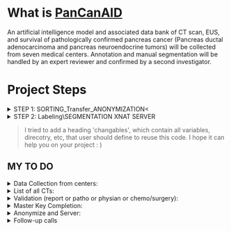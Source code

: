 # What is [PanCanAID](http://pancanaid.com/)
An artificial intelligence model and associated data bank of CT scan, EUS, and survival of pathologically confirmed pancreas cancer (Pancreas ductal adenocarcinoma and pancreas neuroendocrine tumors) will be collected from seven medical centers. Annotation and manual segmentation will be handled by an expert reviewer and confirmed by a second investigator.

# Project Steps
<details>
<summary>STEP 1: SORTING_Transfer_ANONYMIZATION<</summary>
We collected data from centers in folders, named as patient ID (e.g. admission). We want to clean these directories, so 
I: Each CT study is placed in one folder
II: Store cases in an excel file, with its dicom files in the table, and all other variables (outcome, clinical, pathology data) stored here. We call this master key, which also contains patient id (un-anonymized) along with the key for anonymization.
III: Transfer dicom-pnly files to new destination and anonymize these images.
</details>

<details>
<summary>STEP 2: Labeling\SEGMENTATION XNAT SERVER</summary>
In this step we will use XNAT-Desktop Client to upload dicom files, and then we will download the segmentation from the server we created for our own project using open-source XNAT. 11 Radiologist will accepted our request, all of them had a minimum of 5 year of experince.

Also, we asked 4 general practitioners to label our phases, since the series descriptions are not valid among many centers involved in our study.
</details>

> I tried to add a heading 'changables', which contain all variables, direcotry, etc, that user should define to reuse this code. I hope it can help you on your project : )



## MY TO DO
<details>
<summary>Data Collection from centers: </summary>
- [ ] T
- [ ] Ek
- [ ] G
- [ ] F
- [ ] S
- [ ] B
- [ ] Eh
- [ ] R
- [ ] Y
</details>

<details>
<summary>List of all CTs: </summary>
- [ ] T
- [ ] Ek
- [ ] G
- [ ] F
- [ ] S
- [ ] B
- [ ] Eh
- [ ] R
- [ ] Y
</details>

<details>
<summary>Validation (report or patho or physian or chemo/surgery):</summary>
- [ ] T
- [ ] Ek
- [ ] G
- [ ] F
- [ ] S
- [ ] B
- [ ] Eh
- [ ] R
- [ ] Y
</details>

<details>
<summary>Master Key Completion:</summary>
- [ ] T
- [ ] Ek
- [ ] G
- [ ] F
- [ ] S
- [ ] B
- [ ] Eh
- [ ] R
- [ ] Y
</details>


<details>
<summary>Anonymize and Server:</summary>
- [ ] T
- [ ] Ek
- [ ] G
- [ ] F
- [ ] S
- [ ] B
- [ ] Eh
- [ ] R
- [ ] Y
</details>

<details>
<summary>Follow-up calls</summary>
- [ ] T
- [ ] Ek
- [ ] G
- [ ] F
- [ ] S
- [ ] B
- [ ] Eh
- [ ] R
- [ ] Y
</details>
